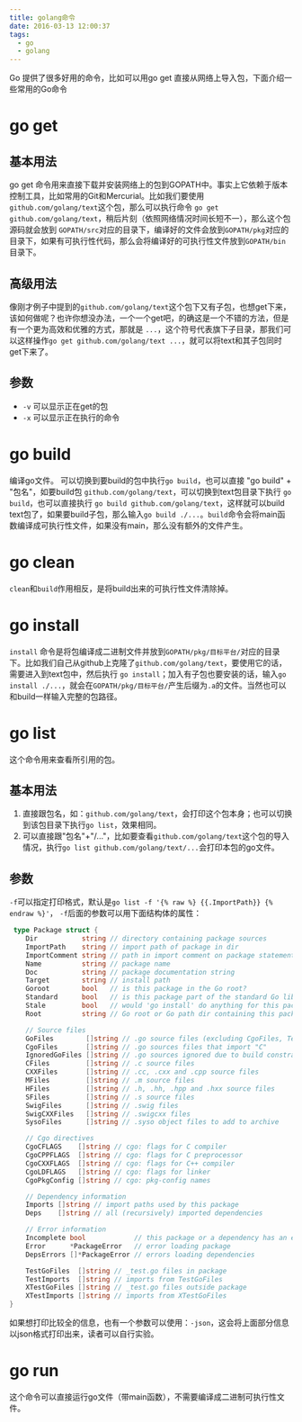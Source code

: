 ```yaml
---
title: golang命令
date: 2016-03-13 12:00:37
tags:
  - go
  - golang
---
```

Go 提供了很多好用的命令，比如可以用go get 直接从网络上导入包，下面介绍一些常用的Go命令
# go get
## 基本用法
go get 命令用来直接下载并安装网络上的包到GOPATH中。事实上它依赖于版本控制工具，比如常用的Git和Mercurial。比如我们要使用`github.com/golang/text`这个包，那么可以执行命令 `go get github.com/golang/text`，稍后片刻（依照网络情况时间长短不一），那么这个包源码就会放到 `GOPATH/src`对应的目录下，编译好的文件会放到`GOPATH/pkg`对应的目录下，如果有可执行性代码，那么会将编译好的可执行性文件放到`GOPATH/bin`目录下。
## 高级用法
像刚才例子中提到的`github.com/golang/text`这个包下又有子包，也想get下来，该如何做呢？也许你想没办法，一个一个get吧，的确这是一个不错的方法，但是有一个更为高效和优雅的方式，那就是 `...`，这个符号代表旗下子目录，那我们可以这样操作`go get github.com/golang/text ...`，就可以将text和其子包同时get下来了。
## 参数
- `-v` 可以显示正在get的包
- `-x` 可以显示正在执行的命令
# go build
编译go文件。
可以切换到要build的包中执行`go build`，也可以直接 "go build" + "包名"，如要build包 `github.com/golang/text`，可以切换到text包目录下执行 `go build`，也可以直接执行 `go build github.com/golang/text`，这样就可以build text包了，如果要build子包，那么输入`go build ./...`。`build`命令会将main函数编译成可执行性文件，如果没有main，那么没有额外的文件产生。

# go clean
`clean`和`build`作用相反，是将build出来的可执行性文件清除掉。

# go install
`install` 命令是将包编译成二进制文件并放到`GOPATH/pkg/目标平台/`对应的目录下。比如我们自己从github上克隆了`github.com/golang/text`，要使用它的话，需要进入到text包中，然后执行 `go install`；加入有子包也要安装的话，输入`go install ./...`，就会在`GOPATH/pkg/目标平台/`产生后缀为`.a`的文件。当然也可以和build一样输入完整的包路径。

# go list
这个命令用来查看所引用的包。
## 基本用法
1. 直接跟包名，如：`github.com/golang/text`，会打印这个包本身；也可以切换到该包目录下执行`go list`，效果相同。
2. 可以直接跟"包名"+"/..."，比如要查看`github.com/golang/text`这个包的导入情况，执行`go list github.com/golang/text/...`会打印本包的go文件。
## 参数
`-f`可以指定打印格式，默认是`go list -f '{% raw %} {{.ImportPath}} {% endraw %}'`， `-f`后面的参数可以用下面结构体的属性：
``` go
 type Package struct {
    Dir           string // directory containing package sources
    ImportPath    string // import path of package in dir
    ImportComment string // path in import comment on package statement
    Name          string // package name
    Doc           string // package documentation string
    Target        string // install path
    Goroot        bool   // is this package in the Go root?
    Standard      bool   // is this package part of the standard Go library?
    Stale         bool   // would 'go install' do anything for this package?
    Root          string // Go root or Go path dir containing this package

    // Source files
    GoFiles        []string // .go source files (excluding CgoFiles, TestGoFiles, XTestGoFiles)
    CgoFiles       []string // .go sources files that import "C"
    IgnoredGoFiles []string // .go sources ignored due to build constraints
    CFiles         []string // .c source files
    CXXFiles       []string // .cc, .cxx and .cpp source files
    MFiles         []string // .m source files
    HFiles         []string // .h, .hh, .hpp and .hxx source files
    SFiles         []string // .s source files
    SwigFiles      []string // .swig files
    SwigCXXFiles   []string // .swigcxx files
    SysoFiles      []string // .syso object files to add to archive

    // Cgo directives
    CgoCFLAGS    []string // cgo: flags for C compiler
    CgoCPPFLAGS  []string // cgo: flags for C preprocessor
    CgoCXXFLAGS  []string // cgo: flags for C++ compiler
    CgoLDFLAGS   []string // cgo: flags for linker
    CgoPkgConfig []string // cgo: pkg-config names

    // Dependency information
    Imports []string // import paths used by this package
    Deps    []string // all (recursively) imported dependencies

    // Error information
    Incomplete bool            // this package or a dependency has an error
    Error      *PackageError   // error loading package
    DepsErrors []*PackageError // errors loading dependencies

    TestGoFiles  []string // _test.go files in package
    TestImports  []string // imports from TestGoFiles
    XTestGoFiles []string // _test.go files outside package
    XTestImports []string // imports from XTestGoFiles
}
```
如果想打印比较全的信息，也有一个参数可以使用：`-json`，这会将上面部分信息以json格式打印出来，读者可以自行实验。

# go run
这个命令可以直接运行go文件（带main函数），不需要编译成二进制可执行性文件。
